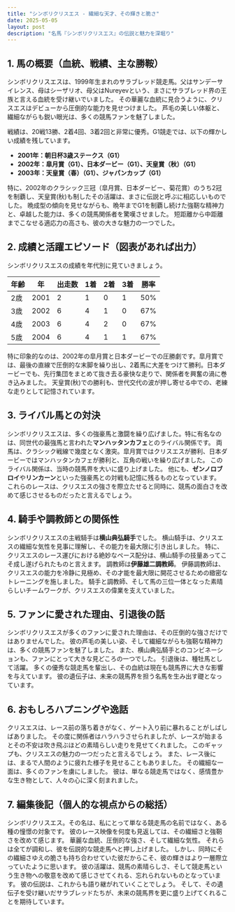 ```yaml
---
title: "シンボリクリスエス - 繊細な天才、その輝きと脆さ"
date: 2025-05-05
layout: post
description: "名馬『シンボリクリスエス』の伝説と魅力を深堀り"
---
```


## 1. 馬の概要（血統、戦績、主な勝鞍）

シンボリクリスエスは、1999年生まれのサラブレッド競走馬。父はサンデーサイレンス、母はシーザリオ、母父はNureyevという、まさにサラブレッド界の王族と言える血統を受け継いでいました。  その華麗な血統に見合うように、クリスエスはデビューから圧倒的な能力を見せつけました。  芦毛の美しい体躯と、繊細ながらも鋭い眼光は、多くの競馬ファンを魅了しました。

戦績は、20戦13勝、2着4回、3着2回と非常に優秀。G1競走では、以下の輝かしい成績を残しています。

* **2001年：朝日杯3歳ステークス（G1）**
* **2002年：皐月賞（G1）、日本ダービー（G1）、天皇賞（秋）（G1）**
* **2003年：天皇賞（春）（G1）、ジャパンカップ（G1）**

特に、2002年のクラシック三冠（皐月賞、日本ダービー、菊花賞）のうち2冠を制覇し、天皇賞(秋)も制したその活躍は、まさに伝説と呼ぶに相応しいものでした。  晩成型の傾向を見せながらも、晩年までG1を制覇し続けた強靭な精神力と、卓越した能力は、多くの競馬関係者を驚嘆させました。  短距離から中距離までこなせる適応力の高さも、彼の大きな魅力の一つでした。


## 2. 成績と活躍エピソード（図表があれば出力）

シンボリクリスエスの成績を年代別に見ていきましょう。

| 年齢 | 年 | 出走数 | 1着 | 2着 | 3着 | 勝率 |
|---|---|---|---|---|---|---|
| 2歳 | 2001 | 2 | 1 | 0 | 1 | 50% |
| 3歳 | 2002 | 6 | 4 | 1 | 0 | 67% |
| 4歳 | 2003 | 6 | 4 | 2 | 0 | 67% |
| 5歳 | 2004 | 6 | 4 | 1 | 1 | 67% |


特に印象的なのは、2002年の皐月賞と日本ダービーでの圧勝劇です。皐月賞では、最後の直線で圧倒的な末脚を繰り出し、2着馬に大差をつけて勝利。日本ダービーでも、先行集団をまとめて抜き去る豪快な走りで、関係者を興奮の渦に巻き込みました。  天皇賞(秋)での勝利も、世代交代の波が押し寄せる中での、老練な走りとして記憶されています。


## 3. ライバル馬との対決

シンボリクリスエスは、多くの強豪馬と激闘を繰り広げました。特に有名なのは、同世代の最強馬と言われた**マンハッタンカフェ**とのライバル関係です。  両馬は、クラシック戦線で幾度となく激突。皐月賞ではクリスエスが勝利、日本ダービーではマンハッタンカフェが勝利と、互角の戦いを繰り広げました。  このライバル関係は、当時の競馬界を大いに盛り上げました。  他にも、**ゼンノロブロイ**や**リンカーン**といった強豪馬との対戦も記憶に残るものとなっています。  これらのレースは、クリスエスの強さを際立たせると同時に、競馬の面白さを改めて感じさせるものだったと言えるでしょう。


## 4. 騎手や調教師との関係性

シンボリクリスエスの主戦騎手は**横山典弘騎手**でした。  横山騎手は、クリスエスの繊細な気性を見事に理解し、その能力を最大限に引き出しました。  特に、クリスエスのレース運びにおける絶妙なペース配分は、横山騎手の技量あってこそ成し遂げられたものと言えます。  調教師は**伊藤雄二調教師**。  伊藤調教師は、クリスエスの能力を冷静に見極め、その才能を最大限に開花させるための緻密なトレーニングを施しました。  騎手と調教師、そして馬の三位一体となった素晴らしいチームワークが、クリスエスの偉業を支えていました。


## 5. ファンに愛された理由、引退後の話

シンボリクリスエスが多くのファンに愛された理由は、その圧倒的な強さだけではありませんでした。  彼の芦毛の美しい姿、そして繊細ながらも強靭な精神力は、多くの競馬ファンを魅了しました。  また、横山典弘騎手とのコンビネーションも、ファンにとって大きな見どころの一つでした。  引退後は、種牡馬として活躍。  多くの優秀な競走馬を輩出し、その血統は現在も競馬界に大きな影響を与えています。  彼の遺伝子は、未来の競馬界を担う名馬を生み出す礎となっています。


## 6. おもしろハプニングや逸話

クリスエスは、レース前の落ち着きがなく、ゲート入り前に暴れることがしばしばありました。  その度に関係者はハラハラさせられましたが、レースが始まるとその不安は吹き飛ぶほどの素晴らしい走りを見せてくれました。  このギャップも、クリスエスの魅力の一つだったと言えるでしょう。  また、レース後には、まるで人間のように疲れた様子を見せることもありました。  その繊細な一面は、多くのファンを虜にしました。  彼は、単なる競走馬ではなく、感情豊かな生き物として、人々の心に深く刻まれました。


## 7. 編集後記（個人的な視点からの総括）

シンボリクリスエス。その名は、私にとって単なる競走馬の名前ではなく、ある種の憧憬の対象です。  彼のレース映像を何度も見返しては、その繊細さと強靭さを改めて感じます。  華麗な血統、圧倒的な強さ、そして繊細な気性。  それらは全てが調和し、彼を伝説的な競走馬へと押し上げました。  しかし、同時にその繊細さゆえの脆さも持ち合わせていた彼だからこそ、彼の輝きはより一層際立っていたように思います。  彼の活躍は、競馬の素晴らしさ、そして競走馬という生き物への敬意を改めて感じさせてくれる、忘れられないものとなっています。  彼の伝説は、これからも語り継がれていくことでしょう。  そして、その遺伝子を受け継いだサラブレッドたちが、未来の競馬界を更に盛り上げてくれることを期待しています。
